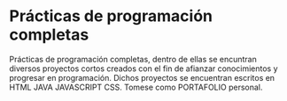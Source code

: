 # Prácticas de programación completas
Prácticas de programación completas, dentro de ellas se encuntran diversos proyectos cortos creados con el fin de afianzar conocimientos y progresar en programación. Dichos proyectos se encuentran escritos en HTML JAVA JAVASCRIPT CSS. Tomese como PORTAFOLIO personal.
